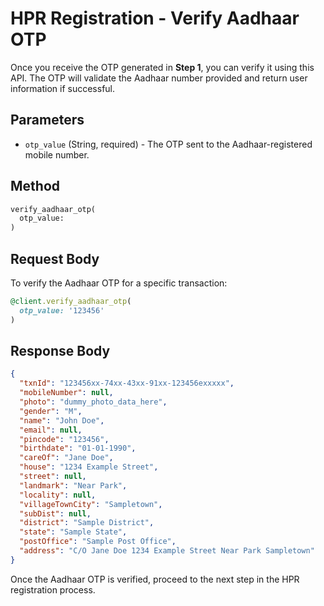 # HPR Registration - Verify Aadhaar OTP

Once you receive the OTP generated in **Step 1**, you can verify it using this API. The OTP will validate the Aadhaar number provided and return user information if successful.

## Parameters

- `otp_value` (String, required) - The OTP sent to the Aadhaar-registered mobile number.


## Method
```ruby
verify_aadhaar_otp(
  otp_value:
)
```

## Request Body

To verify the Aadhaar OTP for a specific transaction:

```ruby
@client.verify_aadhaar_otp(
  otp_value: '123456'
)
```

## Response Body
```json
{
  "txnId": "123456xx-74xx-43xx-91xx-123456exxxxx",
  "mobileNumber": null,
  "photo": "dummy_photo_data_here",
  "gender": "M",
  "name": "John Doe",
  "email": null,
  "pincode": "123456",
  "birthdate": "01-01-1990",
  "careOf": "Jane Doe",
  "house": "1234 Example Street",
  "street": null,
  "landmark": "Near Park",
  "locality": null,
  "villageTownCity": "Sampletown",
  "subDist": null,
  "district": "Sample District",
  "state": "Sample State",
  "postOffice": "Sample Post Office",
  "address": "C/O Jane Doe 1234 Example Street Near Park Sampletown"
}
```

Once the Aadhaar OTP is verified, proceed to the next step in the HPR registration process.
